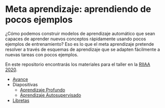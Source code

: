 # Meta aprendizaje: aprendiendo de pocos ejemplos

¿Cómo podemos construir modelos de aprendizaje automático que sean capaces de aprender nuevos conceptos rápidamente usando pocos ejemplos de entrenamiento? Eso es lo que el meta aprendizaje pretende resolver a través de esquemas de aprendizaje que se adapten fácilmente a nuevas tareas con pocos ejemplos.

En este repositorio encontrarás los materiales para el taller en la [RIIAA 2020](https://riiaa.org).

- [Avance](media/avance.mp4)
- Diapositivas
  - [Aprendizaje Profundo](slides/1_intro_ap.pdf)
  - [Aprendizaje Autosupervisado](slides/2_mtl.pdf)
- [Libretas](notebooks)
